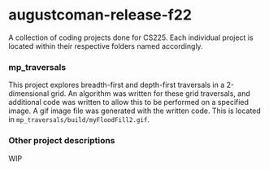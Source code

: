 # augustcoman-release-f22
A collection of coding projects done for CS225. Each individual project is located within their respective folders named accordingly.

### mp_traversals
This project explores breadth-first and depth-first traversals in a 2-dimensional grid. An algorithm was written for these grid traversals, and additional code was written to allow this to be performed on a specified image. A gif image file was generated with the written code. This is located in `mp_traversals/build/myFloodFill2.gif`.

### Other project descriptions
WIP